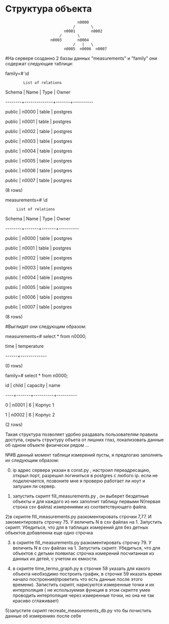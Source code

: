# Структура объекта

                                    n0000
                                  /       \
                              n0001       n0002
                            /       \
                        n0003       n0004
                                  /   |   \
                              n0005  n0006  n0007
#На сервере созданно 2 баззы данных "measurements" и "family" они содержат следующие таблици:

family=# \d

            List of relations
            
 Schema |     Name     | Type  |  Owner  
 
--------+--------------+-------+----------

 
 public | n0000        | table | postgres
 
 public | n0001        | table | postgres
 
 public | n0002        | table | postgres
 
 public | n0003        | table | postgres
 
 public | n0004        | table | postgres
 
 public | n0005        | table | postgres
 
 public | n0006        | table | postgres
 
 public | n0007        | table | postgres
 
(8 rows)

measurements=# \d

         List of relations
         
 Schema | Name  | Type  |  Owner  
 
--------+-------+-------+----------

 public | n0000 | table | postgres
 
 public | n0001 | table | postgres
 
 public | n0002 | table | postgres
 
 public | n0003 | table | postgres
 
 public | n0004 | table | postgres
 
 public | n0005 | table | postgres
 
 public | n0006 | table | postgres
 
 public | n0007 | table | postgres
 
(8 rows)

#Выглидят они следующим образом:

measurements=# select * from n0000;

 time | temperature 
 
------+-------------

(0 rows)

family=# select * from n0000;

 id | child | capacity |   name  
 
----+-------+----------+----------

  0 | n0001 |        6 | Корпус 1
  
  1 | n0002 |        6 | Корпус 2
  
(2 rows)

Такая структура позволяет удобно раздавать пользователям правила доступа, скрыть структуру объета от лишних глаз, локализовать данные об одном объекте физически рядом ...

№#В данный момент таблици измерений пусты, я предлогаю заполнять их следующим образом:

0) ip адрес сервера указан в const.py , настроил переадресацию, открыл порт, разрешил логиниться в postgres с любого ip. если не подключается, позвоните мне я проверю работает ли ноут и запушен ли сервер.

1) запустить скрипт fill_measurements.py , он выберет бездетные объекты и для каждого из них заполнит таблицу первыми N(первая строка csv файла) измерениями из соответствующего файла.

2)в скрипте fill_measurements.py разкоментировать строчки 7,77. И закоментировать строчку 75. У величить N  в csv файлах на 1. Запустить скрипт. Убедиться, что для в таблицах измерений для без детных объектов добавленна еще одно строчка

3) в скрипте fill_measurements.py разкоментировать строчку 79. У величить N  в csv файлах на 1. Запустить скрипт. Убедиться, что для объектов с детьми появилас строчка измерений посчитанная из данных их детей, с учетом их емкости.

4) в скрипте time_termo_graph.py в строчке 58 указать для какого объекта необходимо построить график, в строчке 59 иказать время начало построения(проветить что есть данные после этого времени). Запистить скрипт, нарисуются измеренные точки и их интерполяция ( не используемая функция в этом скрипте умее проводить интерполяция через измеренные точки, но она не так красиво сглаживает)

5)запустите скрипт recreate_measurements_db.py что бы почистить данные об измерениях  после себя


